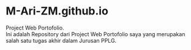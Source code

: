 # M-Ari-ZM.github.io
Project Web Portofolio.  
Ini adalah Repository dari Project Web Portofolio saya yang merupakan salah satu tugas akhir dalam Jurusan PPLG.
  
